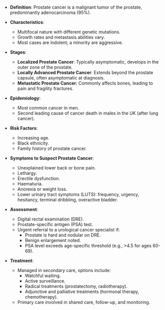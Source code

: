 - **Definition**: Prostate cancer is a malignant tumor of the prostate, predominantly adenocarcinoma (95%).

- **Characteristics**:
  - Multifocal nature with different genetic mutations.
  - Growth rates and metastasis abilities vary.
  - Most cases are indolent; a minority are aggressive.

- **Stages**:
  - **Localized Prostate Cancer**: Typically asymptomatic, develops in the outer zone of the prostate.
  - **Locally Advanced Prostate Cancer**: Extends beyond the prostate capsule, often asymptomatic at diagnosis.
  - **Metastatic Prostate Cancer**: Commonly affects bones, leading to pain and fragility fractures.

- **Epidemiology**:
  - Most common cancer in men.
  - Second leading cause of cancer death in males in the UK (after lung cancer).

- **Risk Factors**:
  - Increasing age.
  - Black ethnicity.
  - Family history of prostate cancer.

- **Symptoms to Suspect Prostate Cancer**:
  - Unexplained lower back or bone pain.
  - Lethargy.
  - Erectile dysfunction.
  - Haematuria.
  - Anorexia or weight loss.
  - Lower urinary tract symptoms (LUTS): frequency, urgency, hesitancy, terminal dribbling, overactive bladder.

- **Assessment**:
  - Digital rectal examination (DRE).
  - Prostate-specific antigen (PSA) test.
  - Urgent referral to a urological cancer specialist if:
    - Prostate is hard and nodular on DRE.
    - Benign enlargement noted.
    - PSA level exceeds age-specific threshold (e.g., >4.5 for ages 60-69).

- **Treatment**:
  - Managed in secondary care, options include:
    - Watchful waiting.
    - Active surveillance.
    - Radical treatments (prostatectomy, radiotherapy).
    - Adjunctive and palliative treatments (hormonal therapy, chemotherapy).
  - Primary care involved in shared care, follow-up, and monitoring.